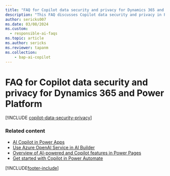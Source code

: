 ```yaml
---
title: "FAQ for Copilot data security and privacy for Dynamics 365 and Power Platform "
description: "This FAQ discusses Copilot data security and privacy in Power Platform and how Copilot responsibly uses AI capabilities."
author: sericks007 
ms.date: 03/08/2024
ms.custom: 
  - responsible-ai-faqs
ms.topic: article
ms.author: sericks
ms.reviewer: tapanm
ms.collection: 
    - bap-ai-copilot
---
```


# FAQ for Copilot data security and privacy for Dynamics 365 and Power Platform 

[!INCLUDE [copilot-data-security-privacy](~/../shared-content/shared/responsible-ai-faqs-includes/copilot-data-security-privacy.md)]

### Related content

- [AI Copilot in Power Apps](/power-apps/maker/canvas-apps/ai-overview)
- [Use Azure OpenAI Service in AI Builder](/ai-builder/prebuilt-azure-openai)
- [Overview of AI-powered and Copilot features in Power Pages](/power-pages/configure/ai-copilot-overview)
- [Get started with Copilot in Power Automate](/power-automate/get-started-with-copilot)

[!INCLUDE[footer-include](includes/footer-banner.md)]

